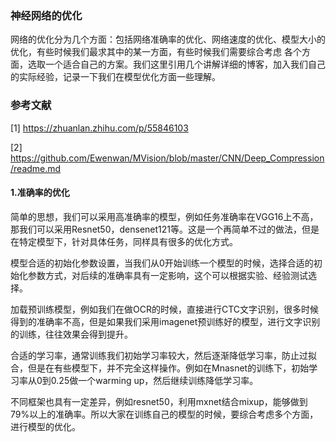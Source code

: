 ### 神经网络的优化

网络的优化分为几个方面：包括网络准确率的优化、网络速度的优化、模型大小的优化，有些时候我们最求其中的某一方面，有些时候我们需要综合考虑
各个方面，选取一个适合自己的方案。我们这里引用几个讲解详细的博客，加入我们自己的实际经验，记录一下我们在模型优化方面一些理解。

### 参考文献

[1] https://zhuanlan.zhihu.com/p/55846103

[2] https://github.com/Ewenwan/MVision/blob/master/CNN/Deep_Compression/readme.md

#### 1.准确率的优化

简单的思想，我们可以采用高准确率的模型，例如任务准确率在VGG16上不高，那我们可以采用Resnet50，densenet121等。这是一个再简单不过的做法，但是在特定模型下，针对具体任务，同样具有很多的优化方式。

模型合适的初始化参数设置，当我们从0开始训练一个模型的时候，选择合适的初始化参数方式，对后续的准确率具有一定影响，这个可以根据实验、经验测试选择。

加载预训练模型，例如我们在做OCR的时候，直接进行CTC文字识别，很多时候得到的准确率不高，但是如果我们采用imagenet预训练好的模型，进行文字识别的训练，往往效果会得到提升。

合适的学习率，通常训练我们初始学习率较大，然后逐渐降低学习率，防止过拟合，但是在有些模型下，并不完全这样操作。例如在Mnasnet的训练下，初始学习率从0到0.25做一个warming up，然后继续训练降低学习率。

不同框架也具有一定差异，例如resnet50，利用mxnet结合mixup，能够做到79%以上的准确率。所以大家在训练自己的模型的时候，要综合考虑多个方面，进行模型的优化。
